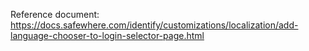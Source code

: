 Reference document:
https://docs.safewhere.com/identify/customizations/localization/add-language-chooser-to-login-selector-page.html